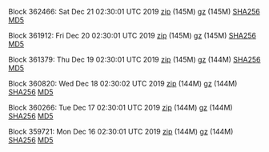 Block 362466: Sat Dec 21 02:30:01 UTC 2019 [zip](https://files.01coin.io/mainnet/2019-12-21/bootstrap.dat.zip) (145M) [gz](https://files.01coin.io/mainnet/2019-12-21/bootstrap.dat.tar.gz) (145M) [SHA256](https://files.01coin.io/mainnet/2019-12-21/sha256.txt) [MD5](https://files.01coin.io/mainnet/2019-12-21/md5.txt)

Block 361912: Fri Dec 20 02:30:01 UTC 2019 [zip](https://files.01coin.io/mainnet/2019-12-20/bootstrap.dat.zip) (145M) [gz](https://files.01coin.io/mainnet/2019-12-20/bootstrap.dat.tar.gz) (145M) [SHA256](https://files.01coin.io/mainnet/2019-12-20/sha256.txt) [MD5](https://files.01coin.io/mainnet/2019-12-20/md5.txt)

Block 361379: Thu Dec 19 02:30:01 UTC 2019 [zip](https://files.01coin.io/mainnet/2019-12-19/bootstrap.dat.zip) (145M) [gz](https://files.01coin.io/mainnet/2019-12-19/bootstrap.dat.tar.gz) (144M) [SHA256](https://files.01coin.io/mainnet/2019-12-19/sha256.txt) [MD5](https://files.01coin.io/mainnet/2019-12-19/md5.txt)

Block 360820: Wed Dec 18 02:30:02 UTC 2019 [zip](https://files.01coin.io/mainnet/2019-12-18/bootstrap.dat.zip) (144M) [gz](https://files.01coin.io/mainnet/2019-12-18/bootstrap.dat.tar.gz) (144M) [SHA256](https://files.01coin.io/mainnet/2019-12-18/sha256.txt) [MD5](https://files.01coin.io/mainnet/2019-12-18/md5.txt)

Block 360266: Tue Dec 17 02:30:01 UTC 2019 [zip](https://files.01coin.io/mainnet/2019-12-17/bootstrap.dat.zip) (144M) [gz](https://files.01coin.io/mainnet/2019-12-17/bootstrap.dat.tar.gz) (144M) [SHA256](https://files.01coin.io/mainnet/2019-12-17/sha256.txt) [MD5](https://files.01coin.io/mainnet/2019-12-17/md5.txt)

Block 359721: Mon Dec 16 02:30:01 UTC 2019 [zip](https://files.01coin.io/mainnet/2019-12-16/bootstrap.dat.zip) (144M) [gz](https://files.01coin.io/mainnet/2019-12-16/bootstrap.dat.tar.gz) (144M) [SHA256](https://files.01coin.io/mainnet/2019-12-16/sha256.txt) [MD5](https://files.01coin.io/mainnet/2019-12-16/md5.txt)

